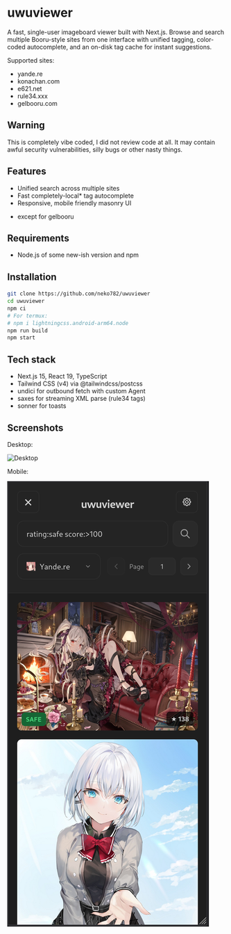 # uwuviewer

A fast, single-user imageboard viewer built with Next.js. Browse and search multiple Booru-style sites from one interface with unified tagging, color-coded autocomplete, and an on-disk tag cache for instant suggestions.

Supported sites:
- yande.re
- konachan.com
- e621.net
- rule34.xxx
- gelbooru.com


## Warning 

This is completely vibe coded, I did not review code at all. It may contain awful security vulnerabilities, silly bugs or other nasty things.


## Features

- Unified search across multiple sites
- Fast completely-local* tag autocomplete
- Responsive, mobile friendly masonry UI

* except for gelbooru


## Requirements

- Node.js of some new-ish version and npm


## Installation

```bash
git clone https://github.com/neko782/uwuviewer
cd uwuviewer
npm ci 
# For termux:
# npm i lightningcss.android-arm64.node
npm run build
npm start
```


## Tech stack

- Next.js 15, React 19, TypeScript
- Tailwind CSS (v4) via @tailwindcss/postcss
- undici for outbound fetch with custom Agent
- saxes for streaming XML parse (rule34 tags)
- sonner for toasts


## Screenshots

Desktop:

![Desktop](readme/desktop.png)

Mobile:

![Mobile](readme/mobile.png)
